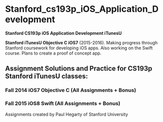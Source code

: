 # Stanford_cs193p_iOS_Application_Development

**Stanford CS193p iOS Application Development iTunesU**

**Stanford iTunesU Objective C iOS7** (2015-2016). Making progress through Stanford coursework for developing iOS apps. Also working on the Swift course. Plans to create a proof of concept app.

## Assignment Solutions and Practice for CS193p Stanford iTunesU classes:
### Fall 2014 iOS7 Objective C (All Assignments + Bonus)
###  Fall 2015 iOS8 Swift (All Assignments + Bonus)

Assignments created by Paul Hegarty of Stanford University
